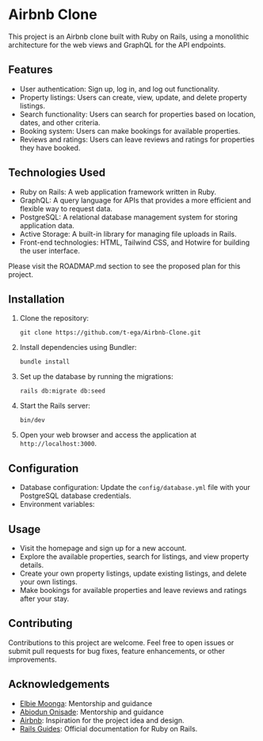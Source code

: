 # Airbnb Clone

This project is an Airbnb clone built with Ruby on Rails, using a monolithic architecture for the web views and GraphQL for the API endpoints.

## Features

- User authentication: Sign up, log in, and log out functionality.
- Property listings: Users can create, view, update, and delete property listings.
- Search functionality: Users can search for properties based on location, dates, and other criteria.
- Booking system: Users can make bookings for available properties.
- Reviews and ratings: Users can leave reviews and ratings for properties they have booked.

## Technologies Used

- Ruby on Rails: A web application framework written in Ruby.
- GraphQL: A query language for APIs that provides a more efficient and flexible way to request data.
- PostgreSQL: A relational database management system for storing application data.
- Active Storage: A built-in library for managing file uploads in Rails.
- Front-end technologies: HTML, Tailwind CSS, and Hotwire for building the user interface.

Please visit the ROADMAP.md section to see the proposed plan for this project.

## Installation

1. Clone the repository:
   ```shell
   git clone https://github.com/t-ega/Airbnb-Clone.git
   ```

2. Install dependencies using Bundler:
   ```shell
   bundle install
   ```

3. Set up the database by running the migrations:
   ```shell
   rails db:migrate db:seed
   ```

4. Start the Rails server:
   ```shell
   bin/dev
   ```

5. Open your web browser and access the application at `http://localhost:3000`.

## Configuration

- Database configuration: Update the `config/database.yml` file with your PostgreSQL database credentials.
- Environment variables: 
## Usage

- Visit the homepage and sign up for a new account.
- Explore the available properties, search for listings, and view property details.
- Create your own property listings, update existing listings, and delete your own listings.
- Make bookings for available properties and leave reviews and ratings after your stay.

## Contributing

Contributions to this project are welcome. Feel free to open issues or submit pull requests for bug fixes, feature enhancements, or other improvements.

## Acknowledgements

- [Elbie Moonga](https://github.com/Elbie-em): Mentorship and guidance
- [Abiodun Onisade](): Mentorship and guidance
- [Airbnb](https://www.airbnb.com): Inspiration for the project idea and design.
- [Rails Guides](https://guides.rubyonrails.org): Official documentation for Ruby on Rails.
